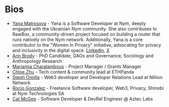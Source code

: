 # Bios

- [Yana Matrosova](https://github.com/yanok87) - Yana is a Software Developer at Nym, deeply engaged with the Ukrainian Nym community. She also contributes to RawBox, a community-driven project focused on building a router that runs natively on the Nym network. Additionally, Yana is a core contributor to the "Women In Privacy" initiative, advocating for privacy and inclusivity in the digital space. [Linkedin](https://www.linkedin.com/in/iana-matrosova/), [X](https://x.com/yana_tnfl)
- [Ann Brody](https://github.com/Brodyann7) - PhD Candidate, DAOs and Governance, Sociology and Anthropology Research
- [Marianna Charalambous](https://github.com/MariannaCh08) - Project Manager / Grants Manager 
- [Chloe Zhu](https://github.com/Chloezhu010) - Tech content & community lead at ETHPanda
- [Steph Orpilla](https://github.com/oceans404) - Web3 developer and Developer Relations Lead at Nillion Network
- [Rocio Gonzalez](https://github.com/ChioGT) - Freelance Software developer, Web3, Privacy, Shinobi at Nym Technologies SA
- [Cat McGee](https://github.com/catmcgee) - Software Developer & DevRel Engineer @ Aztec Labs
